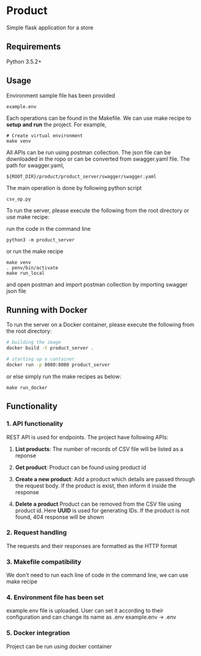 # Product
Simple flask application for a store

## Requirements
Python 3.5.2+

## Usage

Environment sample file has been provided
```
example.env
```

Each operations can be found in the Makefile. We can use make recipe to **setup and run** the project. For example,
```
# Create virtual environment
make venv
```

All APIs can be run using postman collection. The json file can be downloaded in the ropo or can be converted from swagger.yaml file. The path for swagger.yaml,
```
${ROOT_DIR}/product/product_server/swagger/swagger.yaml
```

The main operation is done by following python script

```
csv_op.py
```

To run the server, please execute the following from the root directory or use make recipe:

run the code in the command line
```
python3 -m product_server
```

or run the make recipe
```
make venv
. penv/bin/activate
make run_local
```

and open postman and import postman collection by importing swagger json file


## Running with Docker

To run the server on a Docker container, please execute the following from the root directory:

```bash
# building the image
docker build -t product_server .

# starting up a container
docker run -p 8080:8080 product_server
```

or else simply run the make recipes as below:
```
make run_docker
```

## Functionality

### 1. API functionality

REST API is used for endpoints. The project have following APIs:

1. **List products**:
The number of records of CSV file will be listed as a reponse

2. **Get product**:
Product can be found using product id

3. **Create a new product**:
Add a product which details are passed through the request body. If the product is exist, then inform it inside the response

4. **Delete a product**
Product can be removed from the CSV file using product id. Here **UUID** is used for generating IDs. If the product is not found, 
404 response will be shown

### 2. Request handling
The requests and their responses are formatted as the HTTP format

### 3. Makefile compatibility
We don't need to run each line of code in the command line, we can use make recipe

### 4. Environment file has been set
example.env file is uploaded. User can set it according to their configuration and can change its name as .env 
example.env -> .env

### 5. Docker integration
Project can be run using docker container
